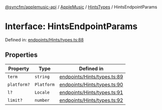 [@syncfm/applemusic-api](../../../../../../globals.md) / [AppleMusic](../../../index.md) / [HintsTypes](../index.md) / HintsEndpointParams

# Interface: HintsEndpointParams

Defined in: [endpoints/Hints/types.ts:88](https://github.com/sync-fm/applemusic-api/blob/9471caba6a6b5bc92263ffc6e5d9c04672ec1f7f/src/endpoints/Hints/types.ts#L88)

## Properties

| Property | Type | Defined in |
| ------ | ------ | ------ |
| <a id="term"></a> `term` | `string` | [endpoints/Hints/types.ts:89](https://github.com/sync-fm/applemusic-api/blob/9471caba6a6b5bc92263ffc6e5d9c04672ec1f7f/src/endpoints/Hints/types.ts#L89) |
| <a id="platform"></a> `platform?` | `Platform` | [endpoints/Hints/types.ts:90](https://github.com/sync-fm/applemusic-api/blob/9471caba6a6b5bc92263ffc6e5d9c04672ec1f7f/src/endpoints/Hints/types.ts#L90) |
| <a id="l"></a> `l?` | `Locale` | [endpoints/Hints/types.ts:91](https://github.com/sync-fm/applemusic-api/blob/9471caba6a6b5bc92263ffc6e5d9c04672ec1f7f/src/endpoints/Hints/types.ts#L91) |
| <a id="limit"></a> `limit?` | `number` | [endpoints/Hints/types.ts:92](https://github.com/sync-fm/applemusic-api/blob/9471caba6a6b5bc92263ffc6e5d9c04672ec1f7f/src/endpoints/Hints/types.ts#L92) |
